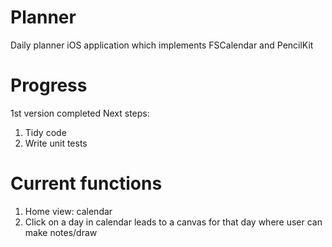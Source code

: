 # Planner
Daily planner iOS application which implements FSCalendar and PencilKit

# Progress
1st version completed
Next steps:
1) Tidy code
2) Write unit tests

# Current functions
1) Home view: calendar
2) Click on a day in calendar leads to a canvas for that day where user can make notes/draw




